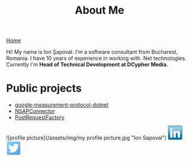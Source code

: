 ﻿---
layout: default
title: About Me
permalink: /about-me/
---

[Home](/)

Hi! My name is Ion Şapoval.
I'm a software consultant from Bucharest, Romania. 
I have 10 years of experience in working with .Net technologies.
Currently I'm **Head of Technical Development at DCypher Media**.

# Public projects

  - [google-measurement-protocol-dotnet](https://github.com/ion-sapoval/google-measurement-protocol-dotnet)
  - [NSAPConnector](https://github.com/ion-sapoval/NSAPConnector)
  - [PostRequestFactory](https://github.com/ion-sapoval/PostRequestFactory)
 
 ![profile picture](/assets/img/my profile picture.jpg "Ion Sapoval")
 [<img src="/assets/img/linkedin.jpg" alt="linkedin" border="0" style="height:38px;width:38px;"/>](https://www.linkedin.com/in/ion-sapoval-4900056)
 [<img src="/assets/img/twitter.png" alt="twitter" border="0" style="height:40px;width:40px;"/>](http://twitter.com/ion_sapoval)
 

